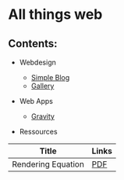 # All things web

## Contents:
- Webdesign
	- [Simple Blog](https://limethaw.github.io/webdesign/simpleblog)
	- [Gallery](https://limethaw.github.io/webdesign/gallery)

- Web Apps
	- [Gravity](https://limethaw.github.io/gravity)
	
- Ressources

| Title | Links |
| --- | --- |
| Rendering Equation | [PDF](https://limethaw.github.io/resources/Licht.pdf) |
